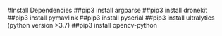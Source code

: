 #Install Dependencies
##pip3 install argparse
##pip3 install dronekit 
##pip3 install pymavlink
##pip3 install pyserial
##pip3 install ultralytics (python version >3.7)
##pip3 install opencv-python

